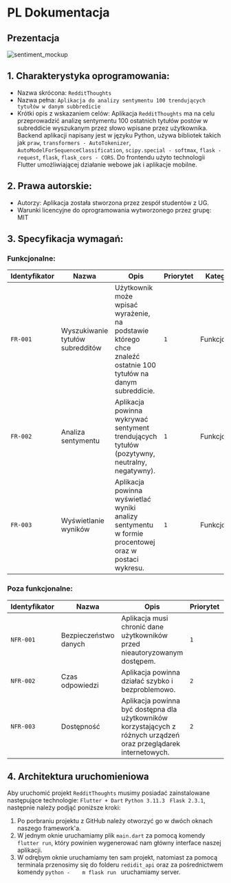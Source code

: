 # PL Dokumentacja 

## Prezentacja

![sentiment_mockup](https://user-images.githubusercontent.com/90191027/231772360-91537aff-3df4-463b-8d78-877852df7371.png)


## 1. Charakterystyka oprogramowania:
- Nazwa skrócona: `RedditThoughts`
- Nazwa pełna: `Aplikacja do analizy sentymentu 100 trendujących tytułów w danym subbredicie`
- Krótki opis z wskazaniem celów: 
   Aplikacja `RedditThoughts` ma na celu przeprowadzić analizę sentymentu 100 ostatnich tytułów postów w subreddicie wyszukanym przez słowo wpisane przez użytkownika. Backend aplikacji napisany jest w języku Python, używa bibliotek takich jak `praw`, `transformers - AutoTokenizer`, `AutoModelForSequenceClassification`, `scipy.special - softmax`, `flask - request`, `flask`, `flask_cors - CORS`. Do frontendu użyto technologii Flutter umożliwiającej działanie webowe jak i aplikacje mobilne.

## 2. Prawa autorskie:
- Autorzy: Aplikacja została stworzona przez zespół studentów z UG.
- Warunki licencyjne do oprogramowania wytworzonego przez grupę: MIT

## 3. Specyfikacja wymagań:
### Funkcjonalne:
| Identyfikator | Nazwa | Opis | Priorytet | Kategoria |
| --- | --- | --- | --- | --- |
| `FR-001` | Wyszukiwanie tytułów subredditów | Użytkownik może wpisać wyrażenie, na podstawie którego chce znaleźć ostatnie 100 tytułów na danym subreddicie. | `1` | Funkcjonalne |
| `FR-002` | Analiza sentymentu | Aplikacja powinna wykrywać sentyment trendujących tytułów (pozytywny, neutralny, negatywny). | `1` | Funkcjonalne |
| `FR-003` | Wyświetlanie wyników | Aplikacja powinna wyświetlać wyniki analizy sentymentu w formie procentowej oraz w postaci wykresu. | `1` | Funkcjonalne |

### Poza funkcjonalne:
| Identyfikator | Nazwa | Opis | Priorytet | Kategoria |
| --- | --- | --- | --- | --- |
| `NFR-001` | Bezpieczeństwo danych | Aplikacja musi chronić dane użytkowników przed nieautoryzowanym dostępem. | `1` | Poza funkcjonalne |
| `NFR-002` | Czas odpowiedzi | Aplikacja powinna działać szybko i bezproblemowo. | `2` | Poza funkcjonalne |
| `NFR-003` | Dostępność | Aplikacja powinna być dostępna dla użytkowników korzystających z różnych urządzeń oraz przeglądarek internetowych. | `2` | Poza funkcjonalne |
## 4. Architektura uruchomieniowa
Aby uruchomić projekt `RedditThoughts` musimy posiadać zainstalowane następujące technologie: `Flutter + Dart` `Python 3.11.3 ` `Flask 2.3.1`, następnie należy podjąć poniższe kroki:
   1. Po porbraniu projektu z GitHub należy otworzyć go w dwóch oknach naszego framework'a.
   2. W jednym oknie uruchamiamy plik `main.dart` za pomocą komendy `flutter run`, który powinien wygenerować nam główny interface naszej aplikacji.
   3. W odrębym oknie uruchamiamy ten sam projekt, natomiast za pomocą terminala przenosimy się do folderu `redidit_api` oraz za pośrednictwem komendy `python -    m flask run ` uruchamiamy server.
  
